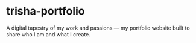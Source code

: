 # trisha-portfolio
A digital tapestry of my work and passions — my portfolio website built to share who I am and what I create.
